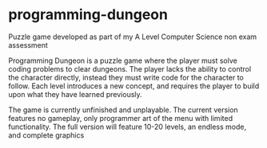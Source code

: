 # programming-dungeon
Puzzle game developed as part of my A Level Computer Science non exam assessment

Programming Dungeon is a puzzle game where the player must solve coding problems to clear dungeons. The player lacks the ability to control the character directly, instead they must write code for the character to follow. Each level introduces a new concept, and requires the player to build upon what they have learned previously.

The game is currently unfinished and unplayable. The current version features no gameplay, only programmer art of the menu with limited functionality. The full version will feature 10-20 levels, an endless mode, and complete graphics

